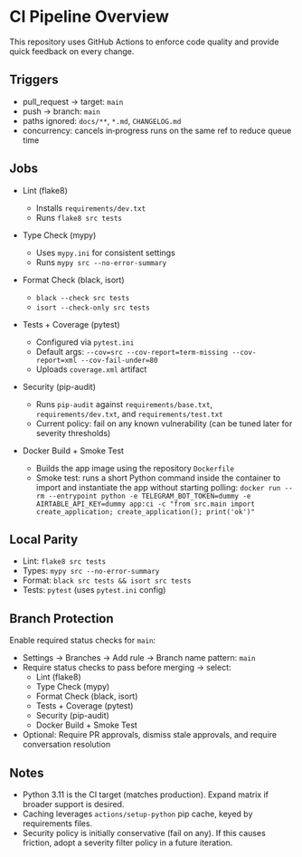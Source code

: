 CI Pipeline Overview
====================

This repository uses GitHub Actions to enforce code quality and provide quick feedback on every change.

Triggers
--------
- pull_request → target: `main`
- push → branch: `main`
- paths ignored: `docs/**`, `*.md`, `CHANGELOG.md`
- concurrency: cancels in‑progress runs on the same ref to reduce queue time

Jobs
----
- Lint (flake8)
  - Installs `requirements/dev.txt`
  - Runs `flake8 src tests`

- Type Check (mypy)
  - Uses `mypy.ini` for consistent settings
  - Runs `mypy src --no-error-summary`

- Format Check (black, isort)
  - `black --check src tests`
  - `isort --check-only src tests`

- Tests + Coverage (pytest)
  - Configured via `pytest.ini`
  - Default args: `--cov=src --cov-report=term-missing --cov-report=xml --cov-fail-under=80`
  - Uploads `coverage.xml` artifact

- Security (pip-audit)
  - Runs `pip-audit` against `requirements/base.txt`, `requirements/dev.txt`, and `requirements/test.txt`
  - Current policy: fail on any known vulnerability (can be tuned later for severity thresholds)

- Docker Build + Smoke Test
  - Builds the app image using the repository `Dockerfile`
  - Smoke test: runs a short Python command inside the container to import and instantiate the app
    without starting polling:
    `docker run --rm --entrypoint python -e TELEGRAM_BOT_TOKEN=dummy -e AIRTABLE_API_KEY=dummy app:ci -c "from src.main import create_application; create_application(); print('ok')"`

Local Parity
------------
- Lint: `flake8 src tests`
- Types: `mypy src --no-error-summary`
- Format: `black src tests && isort src tests`
- Tests: `pytest` (uses `pytest.ini` config)

Branch Protection
-----------------
Enable required status checks for `main`:
- Settings → Branches → Add rule → Branch name pattern: `main`
- Require status checks to pass before merging → select:
  - Lint (flake8)
  - Type Check (mypy)
  - Format Check (black, isort)
  - Tests + Coverage (pytest)
  - Security (pip-audit)
  - Docker Build + Smoke Test
- Optional: Require PR approvals, dismiss stale approvals, and require conversation resolution

Notes
-----
- Python 3.11 is the CI target (matches production). Expand matrix if broader support is desired.
- Caching leverages `actions/setup-python` pip cache, keyed by requirements files.
- Security policy is initially conservative (fail on any). If this causes friction, adopt a severity filter policy in a future iteration.


